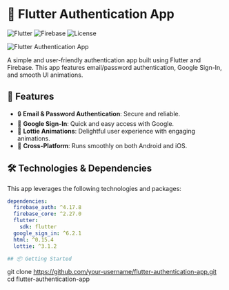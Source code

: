# 📱 Flutter Authentication App


![Flutter](https://img.shields.io/badge/Flutter-v3.10.5-blue?logo=flutter)
![Firebase](https://img.shields.io/badge/Firebase-Integrated-yellow?logo=firebase)
![License](https://img.shields.io/badge/License-MIT-green)

![Flutter Authentication App](assets/banner.png)

A simple and user-friendly authentication app built using Flutter and Firebase. This app features email/password authentication, Google Sign-In, and smooth UI animations.

## 🚀 Features

- 🔒 **Email & Password Authentication**: Secure and reliable.
- 🔑 **Google Sign-In**: Quick and easy access with Google.
- 🎨 **Lottie Animations**: Delightful user experience with engaging animations.
- 📲 **Cross-Platform**: Runs smoothly on both Android and iOS.

## 🛠️ Technologies & Dependencies

This app leverages the following technologies and packages:

```yaml
dependencies:
  firebase_auth: ^4.17.8
  firebase_core: ^2.27.0
  flutter:
    sdk: flutter
  google_sign_in: ^6.2.1
  html: ^0.15.4
  lottie: ^3.1.2

## 📦 Getting Started

```
git clone https://github.com/your-username/flutter-authentication-app.git
cd flutter-authentication-app

